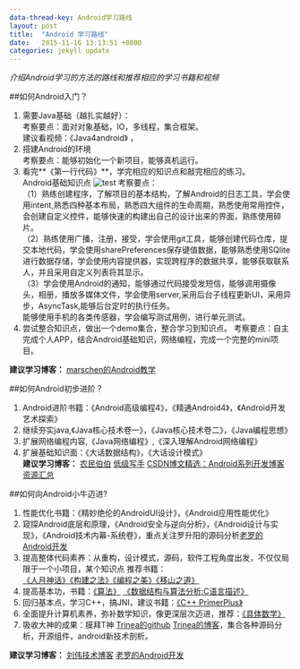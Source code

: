 ```yaml
---
data-thread-key: Android学习路线
layout: post
title:  "Android 学习路线"
date:   2015-11-16 13:13:51 +0800
categories: jekyll update
---
```

*介绍Android学习的方法的路线和推荐相应的学习书籍和视频*

##如何Android入门？
 1. 需要Java基础（越扎实越好）：   
考察要点：面对对象基础，IO，多线程，集合框架。  
建议看视频：《Java4android》 ，
2. 搭建Android的环境  
考察要点：能够初始化一个新项目，能够真机运行。
3. 看完**《第一行代码》**，学完相应的知识点和敲完相应的练习。  
Android基础知识点
![test](http://7xofac.com1.z0.glb.clouddn.com/android基础知识点.png) 
考察要点：   
（1）熟练创建程序，了解项目的基本结构，了解Android的日志工具，学会使用intent,熟悉四种基本布局，熟悉四大组件的生命周期，熟悉使用常用控件，会创建自定义控件，能够快速的构建出自己的设计出来的界面，熟练使用碎片。   
（2）熟练使用广播，注册，接受，学会使用git工具，能够创建代码仓库，提交本地代码，学会使用sharePreferences保存键值数据，能够熟悉使用SQlite进行数据存储，学会使用内容提供器，实现跨程序的数据共享，能够获取联系人，并且采用自定义列表将其显示。   
（3）学会使用Android的通知，能够通过代码接受发短信，能够调用摄像头，相册，播放多媒体文件，学会使用server,采用后台子线程更新UI，采用异步，AsyncTask,能够后台定时的执行任务。   
能够使用手机的各类传感器，学会编写测试用例，进行单元测试。
4. 尝试整合知识点，做出一个demo集合，整合学习到知识点。
考察要点：自主完成个人APP，结合Android基础知识，网络编程，完成一个完整的mini项目。

**建议学习博客：**
<a href="http://www.marschen.com/portal.php">marschen的Android教学</a>

##如何Android初步进阶？

1. Android进阶书籍：《Android高级编程4》，《精通Android4》，《Android开发艺术探索》
2. 继续夯实java,《Java核心技术卷一》，《Java核心技术卷二》，《Java编程思想》
3. 扩展网络编程内容,《Java网络编程》,《深入理解Android网络编程》
4. 扩展基础知识面：《大话数据结构》，《大话设计模式》   
 **建议学习博客：**
<a href="http://over140.cnblogs.com/">农民伯伯</a>
<a href="http://byandby.iteye.com/ ">低级写手</a>
<a href="http://www.csdn.net/article/2011-08-30/303833 ">CSDN博文精选：Android系列开发博客资源汇总</a>



##如何向Android小牛迈进?
1. 性能优化书籍：《精妙绝伦的AndroidUI设计》，《Android应用性能优化》
2. 窥探Android底层和原理，《Android安全与逆向分析》，《Android设计与实现》，《Android技术内幕-系统卷》，重点关注罗升阳的源码分析<a href="http://blog.csdn.net/Luoshengyang?viewmode=contents.com">老罗的Android开发</a>
3. 提高整体代码素养：从重构，设计模式，源码，软件工程角度出发，不仅仅局限于一个小项目，某个知识点
推荐书籍：   
<a href="http://book.douban.com/subject/1102259/">《人月神话》</a><a href="http://book.douban.com/subject/25965995/">《构建之法》</a><a href="http://book.douban.com/subject/3004255/">《编程之美》</a><a href="https://book.douban.com/subject/2149642/">《移山之道》</a>
4. 提高基本功，书籍：<a href="http://book.douban.com/subject/10432347/">《算法》</a>
<a href="http://book.douban.com/subject/1139426/">《数据结构与算法分析:C语言描述》</a>
5. 回归基本点，学习C++，搞JNI，建议书籍：<a href="http://www.linuxidc.com/Linux/2014-05/101227.htm">《C++ PrimerPlus》</a>
6. 全面提升计算机素养，弥补数学知识，像更深层次迈进，推荐：<a href="http://book.douban.com/subject/21323941/">《具体数学》</a>   
7. 吸收大神的成果：膜拜T神 <a href="https://github.com/Trinea">Trinea的github</a> <a href="http://www.trinea.cn/">Trinea的博客</a>，集合各种源码分析，开源组件，android新技术剖析。
 
**建议学习博客：**
<a href="http://blog.csdn.net/lovelion">刘伟技术博客</a>
<a href="http://blog.csdn.net/Luoshengyang?viewmode=contents.com">老罗的Android开发</a>

